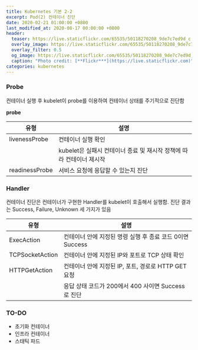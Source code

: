 ```yaml
---
title: Kubernetes 기본 2-2
excerpt: Pod(2) 컨테이너 진단
date: 2020-02-21 01:00:00 +0800
last_modified_at: 2020-08-17 00:00:00 +0800
header:
  teaser: https://live.staticflickr.com/65535/50118270208_9de7c7ed9d_c.jpg
  overlay_image: https://live.staticflickr.com/65535/50118270208_9de7c7ed9d_c.jpg
  overlay_filter: 0.5
  og_image: https://live.staticflickr.com/65535/50118270208_9de7c7ed9d_c.jpg
  caption: "Photo credit: [**Flickr***](https://live.staticflickr.com)"
categories: kubernetes
---
```


### Probe

컨테이너 실행 후 kubelet이 probe를 이용하여 컨테이너 상태를 주기적으로 진단함 

**probe**

| 유형 | 설명 |
| --- | --- |
| livenessProbe | 컨테이너 실행 확인 |
|               | kubelet은 실패시 컨테이너 종료 및 재시작 정책에 따라 컨테이너 제시작 |
| readinessProbe | 서비스 요청에 응답할 수 있는지 진단 |

### Handler 

컨테이너 진단은 컨테이너가 구현한 Handler를 kubelet이 호출해서 실행함. 진단 결과는 Success, Failure, 
Unknown 세 가지가 있음

| 유형 | 설명 |
| --- | --- |
| ExecAction | 컨테이너 안에 지정된 명령 실행 후 종료 코드 0이면 Success |
| TCPSocketAction | 컨테이너 안에 지정된 IP와 포트로 TCP 상태 확인 |
| HTTPGetAction | 컨테이너 안에 지정된 IP, 포트, 경로로 HTTP GET 요청 |
|               | 응답 상태 코드가 200에서 400 사이면 Success로 진단 |


### TO-DO

- 초기화 컨테이너
- 인프라 컨테이너
- 스태틱 파드
